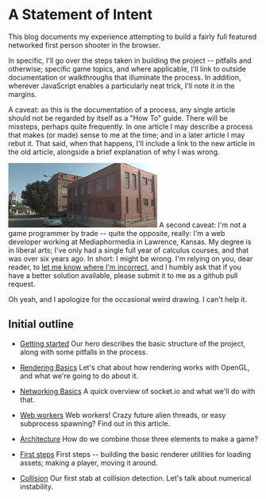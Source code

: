 # A Statement of Intent

This blog documents my experience attempting to build a fairly full featured
networked first person shooter in the browser.

In specific, I'll go over the steps taken in building the project -- pitfalls and otherwise; specific
game topics, and where applicable, I'll link to outside documentation or walkthroughs that illuminate the
process. In addition, wherever JavaScript enables a particularly neat trick, I'll note it in the margins.

A caveat: as this is the documentation of a process, any single article should not be regarded by itself as
a "How To" guide. There will be missteps, perhaps quite frequently. In one article I may describe a process
that makes (or made) sense to me at the time; and in a later article I may rebut it. That said, when that happens,
I'll include a link to the new article in the old article, alongside a brief explanation of why I was wrong.

![right](/media/img/mpm.png) A second caveat: I'm not a game programmer by trade -- quite the opposite, really: I'm a web developer working
at Mediaphormedia in Lawrence, Kansas. My degree is in liberal arts; I've only had a single full year of 
calculus courses, and that was over six years ago. In short: I might be wrong. I'm relying on you, dear reader,
to [let me know where I'm incorrect](http://github.com/chrisdickinson/fpsjs/issues), and I humbly ask that if
you have a better solution available, please submit it to me as a github pull request. 

Oh yeah, and I apologize for the occasional weird drawing. I can't help it.

## Initial outline

* [Getting started](#getting-started)
  Our hero describes the basic structure of the project, along with some pitfalls in the process.

* [Rendering Basics](#rendering)
  Let's chat about how rendering works with OpenGL, and what we're going to do about it.
 
* [Networking Basics](#networking)
  A quick overview of socket.io and what we'll do with that.

* [Web workers](#web-workers)
  Web workers! Crazy future alien threads, or easy subprocess spawning? Find out in this article.

* [Architecture](#architecture)
  How do we combine those three elements to make a game?

* [First steps](#first-steps)
  First steps -- building the basic renderer utilities for loading assets; making a player, moving it around.

* [Collision](#collision-part-1)
  Our first stab at collision detection. Let's talk about numerical instability.

